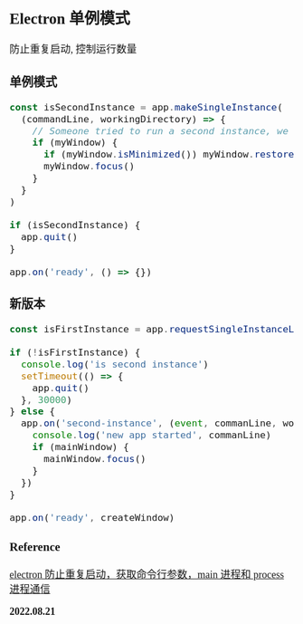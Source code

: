 <font size=4 face='楷体'>

## Electron 单例模式

防止重复启动, 控制运行数量

### 单例模式

```javascript
const isSecondInstance = app.makeSingleInstance(
  (commandLine, workingDirectory) => {
    // Someone tried to run a second instance, we should focus our window.
    if (myWindow) {
      if (myWindow.isMinimized()) myWindow.restore()
      myWindow.focus()
    }
  }
)

if (isSecondInstance) {
  app.quit()
}

app.on('ready', () => {})
```

### 新版本

```javascript
const isFirstInstance = app.requestSingleInstanceLock()

if (!isFirstInstance) {
  console.log('is second instance')
  setTimeout(() => {
    app.quit()
  }, 30000)
} else {
  app.on('second-instance', (event, commanLine, workingDirectory) => {
    console.log('new app started', commanLine)
    if (mainWindow) {
      mainWindow.focus()
    }
  })
}

app.on('ready', createWindow)
```

### Reference

[electron 防止重复启动，获取命令行参数，main 进程和 process 进程通信](https://blog.csdn.net/youyudexiaowangzi/article/details/108588668)

**2022.08.21**
